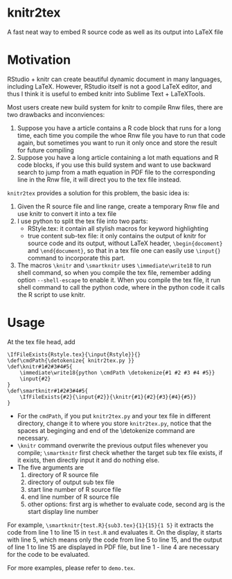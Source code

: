 # knitr2tex
A fast neat way to embed R source code as well as its output into LaTeX file

# Motivation
RStudio + knitr can create beautiful dynamic document in many languages, including LaTeX.
However, RStudio itself is not a good LaTeX editor, and thus I think it is useful to embed knitr into Sublime Text + LaTeXTools.

Most users create new build system for knitr to compile Rnw files, there are two drawbacks and inconviences:

1. Suppose you have a article contains a R code block that runs for a long time, each time you compile the whoe Rnw file you have to run that code again, but sometimes you want to run it only once and store the result for future compiling
2. Suppose you have a long article containing a lot math equations and R code blocks, if you use this build system and want to use backward search to jump from a math equation in PDF file to the corresponding line in the Rnw file, it will direct you to the tex file instead.

`knitr2tex` provides a solution for this problem, the basic idea is:

1. Given the R source file and line range, create a temporary Rnw file and use knitr to convert it into a tex file
2. I use python to split the tex file into two parts:
   * RStyle.tex: it contain all stylish macros for keyword highlighting
   * true content sub-tex file: it only contains the output of knitr for source code and its output, without LaTeX header, `\begin{docoment}` and `\end{document}`, so that in a tex file one can easily use `\input{}` command to incorporate this part.
3. The macros `\knitr` and `\smartknitr` uses `\immediate\write18` to run shell command, so when you compile the tex file, remember adding option `--shell-escape` to enable it. When you compile the tex file, it run shell command to call the python code, where in the python code it calls the R script to use knitr.

# Usage
At the tex file head, add
```
\IfFileExists{Rstyle.tex}{\input{Rstyle}}{}
\def\cmdPath{\detokenize{ knitr2tex.py }}
\def\knitr#1#2#3#4#5{
    \immediate\write18{python \cmdPath \detokenize{#1 #2 #3 #4 #5}}
    \input{#2}
}
\def\smartknitr#1#2#3#4#5{
    \IfFileExists{#2}{\input{#2}}{\knitr{#1}{#2}{#3}{#4}{#5}}
}
```
* For the `cmdPath`, if you put `knitr2tex.py` and your tex file in different directory, change it to where you store `knitr2tex.py`, notice that the spaces at beginging and end of the \detokenize command are necessary.
* `\knitr` command overwrite the previous output files whenever you compile; `\smartknitr` first check whether the target sub tex file exists, if it exists, then directly input it and do nothing else.
* The five arguments are
  1. directory of R source file
  2. directory of output sub tex file
  3. start line number of R source file
  4. end line number of R source file
  5. other options: first arg is whether to evaluate code, second arg is the start display line number
  
For example, `\smartknitr{test.R}{sub3.tex}{1}{15}{1 5}` it extracts the code from line 1 to line 15 in `test.R` and evaluates it.
On the display, it starts with line 5, which means only the code from line 5 to line 15, and the output of line 1 to line 15 are displayed in PDF file, but line 1 - line 4 are necessary for the code to be evaluated.

For more examples, please refer to `demo.tex`.
